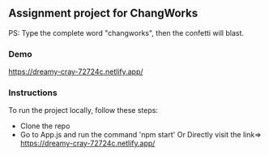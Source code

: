 ## Assignment project for ChangWorks
PS: Type the complete word "changworks", then the confetti will blast.

### Demo
https://dreamy-cray-72724c.netlify.app/

### Instructions
To run the project locally, follow these steps:
- Clone the repo
- Go to App.js and run the command 'npm start'
Or
Directly visit the link=> https://dreamy-cray-72724c.netlify.app/

 
